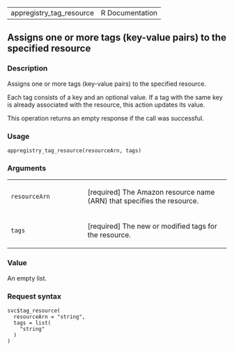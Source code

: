 <table style="width: 100%;">
<tbody>
<tr class="odd">
<td>appregistry_tag_resource</td>
<td style="text-align: right;">R Documentation</td>
</tr>
</tbody>
</table>

## Assigns one or more tags (key-value pairs) to the specified resource

### Description

Assigns one or more tags (key-value pairs) to the specified resource.

Each tag consists of a key and an optional value. If a tag with the same
key is already associated with the resource, this action updates its
value.

This operation returns an empty response if the call was successful.

### Usage

    appregistry_tag_resource(resourceArn, tags)

### Arguments

<table>
<colgroup>
<col style="width: 35%" />
<col style="width: 65%" />
</colgroup>
<tbody>
<tr class="odd">
<td><code
id="appregistry_tag_resource_:_resourceArn">resourceArn</code></td>
<td><p>[required] The Amazon resource name (ARN) that specifies the
resource.</p></td>
</tr>
<tr class="even">
<td><code id="appregistry_tag_resource_:_tags">tags</code></td>
<td><p>[required] The new or modified tags for the resource.</p></td>
</tr>
</tbody>
</table>

### Value

An empty list.

### Request syntax

    svc$tag_resource(
      resourceArn = "string",
      tags = list(
        "string"
      )
    )
